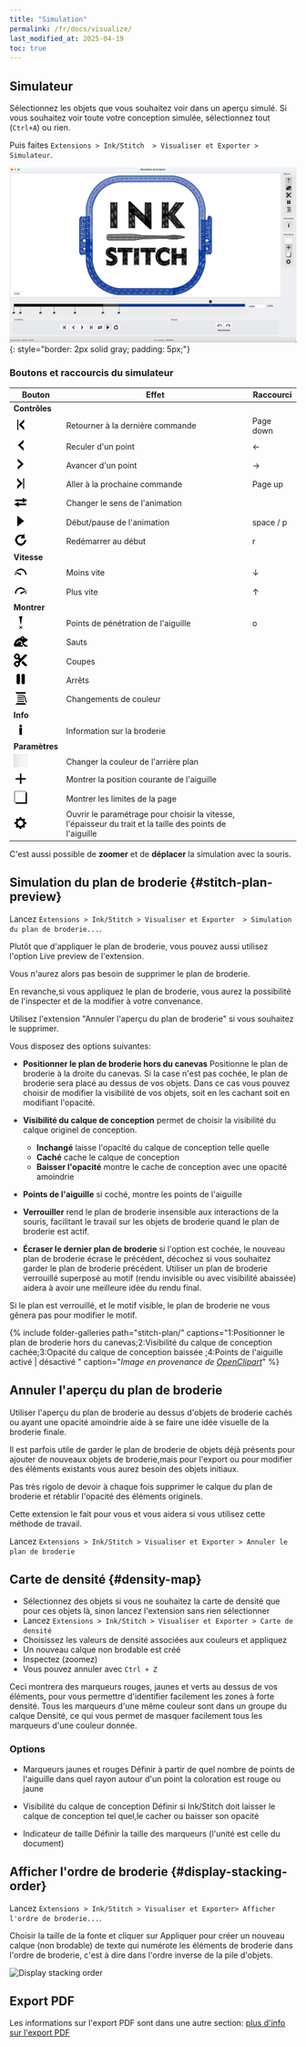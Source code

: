 ```yaml
---
title: "Simulation"
permalink: /fr/docs/visualize/
last_modified_at: 2025-04-19
toc: true
---
```

## Simulateur

Sélectionnez les objets que vous souhaitez voir dans un aperçu simulé. Si vous souhaitez voir toute votre conception simulée, sélectionnez tout (`Ctrl+A`) ou rien.

Puis faites `Extensions > Ink/Stitch  > Visualiser et Exporter > Simulateur`.

![Simulator](/assets/images/docs/fr/simulateur.jpg)
{: style="border: 2px solid gray; padding: 5px;"}

### Boutons et raccourcis du simulateur 


 
Bouton | Effet | Raccourci
-------- | -------- | --------
**Contrôles**||
|<img src="/assets/images/docs/icons/backward_command.png" >|Retourner à la dernière commande| <key>Page down</key>
|<img src="/assets/images/docs/icons/backward_stitch.png" >|Reculer d'un point| <key>←</key>
|<img src="/assets/images/docs/icons/forward_stitch.png" >|Avancer d'un point| <key>→</key>
|<img src="/assets/images/docs/icons/forward_command.png" >|Aller à la prochaine commande| <key>Page up</key> 
|<img src="/assets/images/docs/icons/direction.png" >|Changer le sens de l'animation| 
|<img src="/assets/images/docs/icons/play.png"> | Début/pause de l'animation |<key>space</key> /  <key>p</key>
|<img src="/assets/images/docs/icons/restart.png" >|Redémarrer au début| <key>r</key>
**Vitesse**||
|<img src="/assets/images/docs/icons/slower.png" >|Moins vite| <key>↓</key> 
|<img src="/assets/images/docs/icons/faster.png" >|Plus vite| <key>↑</key> 
**Montrer**||
|<img src="/assets/images/docs/icons/npp.png" >|Points de pénétration de l'aiguille| <key>o</key>
|<img src="/assets/images/docs/icons/jump.png" >|Sauts| 
|<img src="/assets/images/docs/icons/trim.png" >|Coupes| 
|<img src="/assets/images/docs/icons/stop.png" >|Arrêts| 
|<img src="/assets/images/docs/icons/color_change.png" >|Changements de couleur| 
**Info**||
|<img src="/assets/images/docs/icons/info.png" >|Information sur la broderie| 
**Paramètres**||
|<img src="/assets/images/docs/icons/change_background.png" >|Changer la couleur de l'arrière plan| 
|<img src="/assets/images/docs/icons/cursor.png" >|Montrer la position courante de l'aiguille| 
|<img src="/assets/images/docs/icons/page.png" >|Montrer les limites de la page| 
|<img src="/assets/images/docs/icons/settings.png" >|Ouvrir le paramétrage pour choisir la vitesse, l'épaisseur du trait et la taille des points de l'aiguille| 

C'est aussi possible de **zoomer** et de **déplacer** la simulation avec la souris.

## Simulation du plan de broderie {#stitch-plan-preview}

Lancez `Extensions > Ink/Stitch > Visualiser et Exporter  > Simulation du plan de broderie...`.

Plutôt que d'appliquer le plan de broderie, vous pouvez aussi utilisez l'option Live preview de l'extension. 

Vous n'aurez alors pas besoin de supprimer le plan de broderie. 

En revanche,si vous appliquez le plan de broderie, vous aurez la possibilité de l'inspecter et de la modifier à votre convenance. 

Utilisez l'extension "Annuler l'aperçu du plan de broderie" si vous souhaitez le supprimer.

Vous disposez des options suivantes:
* **Positionner le plan de broderie hors du canevas** Positionne le plan de broderie  à la droite du canevas. Si la case n'est pas cochée, le plan de broderie sera placé au dessus de vos objets. Dans ce cas vous pouvez choisir de modifier la visibilité de vos objets, soit en les cachant soit en modifiant l'opacité.
* **Visibilité du calque de conception** permet de choisir la visibilité du calque originel de conception.
  * **Inchangé** laisse l'opacité du calque de conception telle quelle
  * **Caché** cache le calque de conception
  * **Baisser l'opacité** montre le cache de conception avec une opacité amoindrie
 
* **Points de l'aiguille** si coché, montre les points de l'aiguille
* **Verrouiller** rend le plan de broderie insensible aux interactions de la souris, facilitant le travail sur les objets de broderie quand le plan de broderie est actif.

* **Écraser le dernier plan de broderie** si l'option est cochée, le nouveau plan de broderie écrase le précédent, décochez si vous souhaitez garder le plan de broderie précédent.
Utiliser un plan de broderie verrouillé superposé au motif (rendu invisible ou avec visibilité abaissée) aidera à avoir une meilleure idée du rendu final.

Si le plan est verrouillé, et le motif visible, le plan de broderie ne vous gênera pas pour modifier le motif.



{% include folder-galleries path="stitch-plan/" captions="1:Positionner le plan de broderie hors du canevas;2:Visibilité du calque de conception cachée;3:Opacité du calque de conception baissée ;4:Points de l'aiguille activé | désactivé " caption="<i>Image en provenance de [OpenClipart](https://openclipart.org/detail/334596)</i>" %}

## Annuler l'aperçu du plan de broderie
Utiliser l'aperçu du plan de broderie au dessus d'objets de broderie cachés ou ayant une opacité amoindrie aide à se faire une idée visuelle de la broderie finale.

Il est parfois utile de garder le plan de broderie de objets déjà présents pour ajouter de nouveaux objets de broderie,mais pour l'export ou pour modifier des éléments existants vous aurez besoin des objets initiaux.

Pas très rigolo de devoir à chaque fois supprimer le calque du plan de broderie et rétablir l'opacité des éléments originels. 

Cette extension le fait pour vous et vous aidera si vous utilisez cette méthode de travail.


Lancez `Extensions > Ink/Stitch > Visualiser et Exporter > Annuler le plan de broderie`

## Carte de densité {#density-map}

* Sélectionnez des objets si vous ne souhaitez la carte de densité que pour ces objets là, sinon lancez l'extension sans rien sélectionner
* Lancez `Extensions > Ink/Stitch > Visualiser et Exporter > Carte de densité`
* Choisissez les valeurs de densité associées aux couleurs et appliquez
* Un nouveau calque non brodable est créé
* Inspectez (zoomez)
* Vous pouvez annuler avec `Ctrl + Z`

Ceci montrera des marqueurs rouges, jaunes et verts au dessus de vos éléments, pour vous permettre d'identifier facilement les zones à forte densité. Tous les marqueurs d'une même couleur sont dans un groupe du calque Densité, ce qui vous permet de masquer facilement tous les marqueurs d'une couleur donnée.

### Options

* Marqueurs jaunes et rouges
 Définir à partir de quel nombre de points de l'aiguille dans quel rayon autour  d'un point la coloration est rouge ou jaune

* Visibilité du calque de conception
Définir si Ink/Stitch doit laisser le calque de conception tel quel,le cacher  ou baisser son opacité

* Indicateur de taille
Définir la taille des marqueurs (l'unité est celle du document)

## Afficher l'ordre de broderie {#display-stacking-order}

Lancez `Extensions > Ink/Stitch > Visualiser et Exporter> Afficher l'ordre de broderie...`.

Choisir la taille de la fonte et cliquer sur  Appliquer pour créer un nouveau calque (non brodable) de texte qui numérote les éléments de broderie dans l'ordre de broderie, c'est à dire dans l'ordre  inverse de la  pile d'objets.

![Display stacking order](/assets/images/docs/stacking_order.png)

## Export PDF

Les informations sur l'export PDF sont dans une autre section: [plus d'info sur l'export PDF](/fr/docs/print-pdf)
